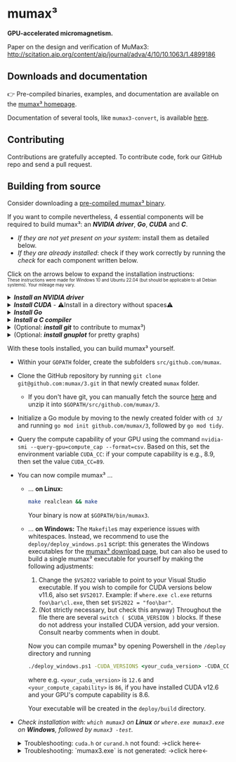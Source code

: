 <!-- markdownlint-disable MD033 -->

# mumax³

**GPU-accelerated micromagnetism.**

Paper on the design and verification of MuMax3: <http://scitation.aip.org/content/aip/journal/adva/4/10/10.1063/1.4899186>

<!-- [![Build Status](https://travis-ci.org/mumax/3.svg?branch=master)](https://travis-ci.org/mumax/3) -->

## Downloads and documentation

👉 Pre-compiled binaries, examples, and documentation are available on the [mumax³ homepage](https://mumax.github.io).

Documentation of several tools, like `mumax3-convert`, is available [here](https://godoc.org/github.com/mumax/3/cmd).

## Contributing

Contributions are gratefully accepted. To contribute code, fork our GitHub repo and send a pull request.

## Building from source

Consider downloading a [pre-compiled mumax³ binary](https://mumax.github.io/download.html).

If you want to compile nevertheless, 4 essential components will be required to build mumax³: an ***NVIDIA driver***, ***Go***, ***CUDA*** and ***C***.

* *If they are not yet present on your system*: install them as detailed below.
* *If they are already installed*: check if they work correctly by running the *check* for each component written below.

Click on the arrows below to expand the installation instructions:<br><sub><sup>These instructions were made for Windows 10 and Ubuntu 22.04 (but should be applicable to all Debian systems). Your mileage may vary.</sup></sub>

<details><summary><b><i>Install an NVIDIA driver</i></b></summary>

* **Windows**: Find a suitable driver [here](https://www.nvidia.com/en-us/drivers/).
* **Linux**: [Install the NVIDIA proprietary driver](https://www.nvidia.com/en-us/drivers/unix/). <!-- version 440.44 recommended --><details><summary>Troubleshooting Linux &rarr;click here&larr;</summary>
  If the following error occurs, proceed as follows:

  ```batch
  nvidia-smi has failed because it couldn't communicate with the NVIDIA driver. Make sure that the latest NVIDIA driver is installed and running
  ```

  1) Check for existing NVIDIA drivers.
      * Run `dpkg -l | grep nvidia` to see if any NVIDIA drivers are installed.
      * If it shows some drivers, you might want to uninstall them before proceeding with the clean installation: `sudo apt-get --purge remove '*nvidia*'`
  2) Update system packages. Make sure your system is up to date with `sudo apt update` and `sudo apt upgrade`.
  3) (Optional but recommended:) Add the official NVIDIA PPA to ensure you have access to the latest NVIDIA drivers with `sudo add-apt-repository ppa:graphics-drivers/ppa` and `sudo apt update`.
  4) Install the recommended driver. Ubuntu can automatically detect and recommend the right NVIDIA driver for your system with the command `ubuntu-drivers devices`. This will list the available drivers for your GPU and mark the recommended one. <br> To install the recommended NVIDIA driver, use `sudo apt install nvidia-driver-<version>` (replace `<version>` with the number of the recommended driver e.g., nvidia-driver-535)
  5) Reboot your system with `sudo reboot` to apply the changes.

  6) Verify the installation with `nvidia-smi`. This returns something like this, which shows you the driver version in the top center:

  ```bash
      +-----------------------------------------------------------------------------------------+
      | NVIDIA-SMI 552.22                 Driver Version: 552.22         CUDA Version: 12.4     |
      |-----------------------------------------+------------------------+----------------------+
      | GPU  Name                     TCC/WDDM  | Bus-Id          Disp.A | Volatile Uncorr. ECC |
      | Fan  Temp   Perf          Pwr:Usage/Cap |           Memory-Usage | GPU-Util  Compute M. |
      |                                         |                        |               MIG M. |
      |=========================================+========================+======================|
      |   0  NVIDIA GeForce RTX 3080 ...  WDDM  |   00000000:01:00.0 Off |                  N/A |
      | N/A   53C    P8              9W /  115W |     257MiB /   8192MiB |      0%      Default |
      |                                         |                        |                  N/A |
      +-----------------------------------------+------------------------+----------------------+

      +-----------------------------------------------------------------------------------------+
      | Processes:                                                                              |
      |  GPU   GI   CI        PID   Type   Process name                              GPU Memory |
      |        ID   ID                                                               Usage      |
      |=========================================================================================|
      |    0   N/A  N/A     28420    C+G   ...Programs\Microsoft VS Code\Code.exe      N/A      |
      |    0   N/A  N/A     31888    C+G   ...les\Microsoft OneDrive\OneDrive.exe      N/A      |
      +-----------------------------------------------------------------------------------------+
  ```

  </details>
* **WSL**: Follow the instructions and troubleshooting for Linux above. If you encounter issues/errors during that process, see the troubleshooting section below: <details><summary>Troubleshooting WSL &rarr;click here&larr;</summary>
    When using Windows Subsystem for Linux, your graphics card might not be recognized. If an error occurs after running the command:

    1) If `ubuntu-drivers devices` throws the error
        * `Command 'ubuntu-drivers' not found`: run the command `sudo apt install ubuntu-drivers-common`.
        * `ERROR:root:aplay command not found`: run the command `sudo apt install alsa-utils`.
    2) If `sudo apt install nvidia-driver-<version>` throws the error `E: Unable to locate package nvidia-driver-<version>`: run the commands

        ```bash
        sudo apt install software-properties-gtk
        sudo add-apt-repository universe
        sudo add-apt-repository multiverse
        sudo apt update
        sudo apt install nvidia-driver-<version> 
        ```

    3) If `nvidia-smi` throws the error `nvidia: command not found`: the controller is probably not using the correct interface (`sudo lshw -c display` should show NVIDIA). To solve this, follow [these steps](https://learn.microsoft.com/en-us/windows/wsl/tutorials/gpu-compute). If a `docker: permission denied` error occurs: close and re-open WSL.

  </details>

👉 *Check NVIDIA driver installation with: `nvidia-smi`*

</details>

<details><summary><b><i>Install CUDA</i></b> - ⚠️Install in a directory without spaces⚠️</summary>

* **Windows**: Download an installer from [the CUDA website](https://developer.nvidia.com/cuda-downloads).
  * ⚠️ **To avoid common issues, the installation directory should not contain spaces. If possible, install in `C:\cuda`.** Spaces should not cause issues when running `deploy_windows.ps1`, but this is not guaranteed.
* **Linux**: Use `sudo apt-get install nvidia-cuda-toolkit`, or [download an installer](https://developer.nvidia.com/cuda-downloads).
  * Pick the default installation path. **If this is not `usr/local/cuda/`, create a symlink to that path.**
  * Match the version shown in your driver (see top right in `nvidia-smi` output).
  * When prompted what to install: do not install the driver again, only the CUDA toolkit.
  * Add the CUDA `bin` and `lib64` paths to your `PATH` and `LD_LIBRARY_PATH` by adding the following lines at the end of your shell profile file (usually `.bashrc` for Bash):

    ```bash
    export PATH=/usr/local/cuda/bin:$PATH
    export LD_LIBRARY_PATH=/usr/local/cuda/lib64:$LD_LIBRARY_PATH
    ```

    Apply the changes with `source ~/.bashrc`.

👉 *Check CUDA installation with: `nvcc --version`*

</details>

<details><summary><b><i>Install Go</i></b></summary>

* Download and install from [the Go website](https://go.dev/doc/install).
* The `GOPATH` environment variable should have been set automatically (note: the folder it points to probably doesn't exist yet).<br>*Check with `go env GOPATH`.* <details><summary><i>Click here to set `GOPATH` manually if it does not exist.</i></summary>
  * On **Windows:** `%USERPROFILE%/go` is often used, e.g. `C:/Users/<name>/go`. See [this guide](https://www.wikihow.com/Change-the-PATH-Environment-Variable-on-Windows) if you are unfamiliar with environment variables.
  * On **Linux:** `~/go` is often used. Open or create the `~/.bashrc` file and add the following lines.

    ```bash
    export GOPATH=$HOME/go
    export PATH=$PATH:$GOPATH/bin
    ```

    After editing the file, apply the changes by running `source ~/.bashrc`.
    </details>

👉 *Check Go installation with: `go version`*

</details>

<details><summary><b><i>Install a C compiler</i></b></summary>

* **Linux:** `sudo apt-get install gcc`
* **Windows:**
  * CUDA does not support the `gcc` compiler on Windows, so download and install [Visual Studio](https://visualstudio.microsoft.com/downloads/) with the C/C++ extension pack. After installing, check if the path to `cl.exe` was added to your `PATH` environment variable. If not, add it manually, e.g. `C:\Program Files\Microsoft Visual Studio\2022\Community\VC\Tools\MSVC\14.29.30133\bin\HostX64\x64`.
  * To compile Go, on the other hand, `gcc` is needed. Usually this is included in the Go installation, but if not it can be downloaded and installed from [w64devkit](https://github.com/skeeto/w64devkit/releases).

👉 *Check C installation with: `gcc --version` on Linux and `where.exe cl.exe` on Windows.*

</details>

<details><summary>(Optional: <b><i>install git</i></b> to contribute to mumax³)</summary>

<sub><sup>If you don't have a GitHub profile yet, make one [here](https://github.com/join).</sup></sub>

* **Windows:** [Download](https://git-scm.com/downloads) and install.
* **Linux:** `sudo apt install git`
* [Set up your username in Git](https://docs.github.com/en/get-started/getting-started-with-git/setting-your-username-in-git) and [setup an SSH key for your GitHub account](https://docs.github.com/en/authentication/connecting-to-github-with-ssh/adding-a-new-ssh-key-to-your-github-account).

👉 *Check Git installation with: `git –version`*

</details>

<details><summary>(Optional: <b><i>install gnuplot</i></b> for pretty graphs)</summary>

* **Windows:** [Download]((http://www.gnuplot.info/download.html)) and install.
* **Linux:** `sudo apt-get install gnuplot`

👉 *Check gnuplot installation with: `gnuplot -V`*

</details>

With these tools installed, you can build mumax³ yourself.

* Within your `GOPATH` folder, create the subfolders `src/github.com/mumax`.
* Clone the GitHub repository by running `git clone git@github.com:mumax/3.git` in that newly created `mumax` folder.
  * If you don't have git, you can manually fetch the source [here](https://github.com/mumax/3/releases) and unzip it into `$GOPATH/src/github.com/mumax/3`.
* Initialize a Go module by moving to the newly created folder with `cd 3/` and running `go mod init github.com/mumax/3`, followed by `go mod tidy`.
* Query the compute capability of your GPU using the command `nvidia-smi --query-gpu=compute_cap --format=csv`. Based on this, set the environment variable `CUDA_CC`: if your compute capability is e.g., 8.9, then set the value `CUDA_CC=89`.
* You can now compile mumax³ ...
  * ... **on Linux:**

    ```bash
    make realclean && make
    ```

    Your binary is now at `$GOPATH/bin/mumax3`.

  * ... **on Windows:**
    The `Makefile`s may experience issues with whitespaces. Instead, we recommend to use the `deploy/deploy_windows.ps1` script: this generates the Windows executables for the [mumax³ download page](https://mumax.github.io/download.html), but can also be used to build a single mumax³ executable for yourself by making the following adjustments:
    1) Change the `$VS2022` variable to point to your Visual Studio executable. If you wish to compile for CUDA versions below v11.6, also set `$VS2017`. Example: if `where.exe cl.exe` returns `foo\bar\cl.exe`, then set `$VS2022 = "foo\bar"`.
    2) (Not strictly necessary, but check this anyway) Throughout the file there are several `switch ( $CUDA_VERSION )` blocks. If these do not address your installed CUDA version, add your version. Consult nearby comments when in doubt.

    Now you can compile mumax³ by opening Powershell in the `/deploy` directory and running

    ```bat
    ./deploy_windows.ps1 -CUDA_VERSIONS <your_cuda_version> -CUDA_CC <your_compute_capability>
    ```

    where e.g. `<your_cuda_version>` is `12.6` and `<your_compute_capability>` is `86`, if you have installed CUDA v12.6 and your GPU's compute capability is 8.6.

    Your executable will be created in the `deploy/build` directory.

* *Check installation with: `which mumax3` on **Linux** or `where.exe mumax3.exe` on **Windows**, followed by `mumax3 -test`.* <details><summary>Troubleshooting: `cuda.h` or `curand.h` not found: &rarr;click here&larr;</summary>
  This usually means that the `CGO_CFLAGS` and `CGO_LDFLAGS` environment variables are not found or point to the wrong path. To fix this, either define them in the script you are using to build mumax³, or define them in the terminal before running the script.
  * On **Windows:** say your CUDA is installed in `%CUDA_PATH%` (e.g. `C:\Program Files\NVIDIA GPU Computing Toolkit\CUDA\v12.1`), then run these two lines in Powershell before running `deploy_windows.ps1`:

    ```powershell
    $env:CGO_CFLAGS = '-I "%CUDA_PATH%\include"'
    $env:CGO_LDFLAGS = '-L "%CUDA_PATH%\lib\x64"
    ```

  </details>
  <details><summary>Troubleshooting: `mumax3.exe` is not generated: &rarr;click here&larr;</summary>

  If, during the build process of mumax³, everything runs smoothly until you get the error that the `mumax3.exe` executable can not be found, try setting the `CGO_ENABLED` environment variable to `1` in your build script.

  </details>
